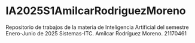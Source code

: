 # IA2025S1AmilcarRodriguezMoreno
Repositorio de trabajos de la materia de Inteligencia Artificial del semestre Enero-Junio de 2025 Sistemas-ITC. Amílcar Rodríguez Moreno. 21170461
